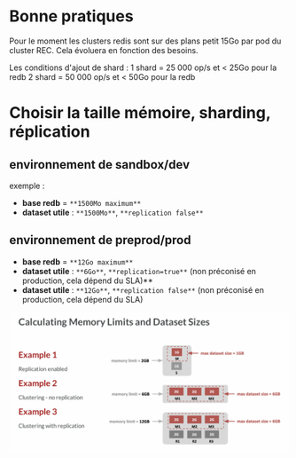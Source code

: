 # Bonne pratiques
Pour le moment les clusters redis sont sur des plans petit 15Go par pod du cluster REC.
Cela évoluera en fonction des besoins.

Les conditions d'ajout de shard :
1 shard = 25 000 op/s et < 25Go pour la redb
2 shard = 50 000 op/s et < 50Go pour la redb

# Choisir la taille mémoire, sharding, réplication
## environnement de sandbox/dev
exemple :
- **base redb** = `**1500Mo maximum**`
- **dataset utile** : `**1500Mo**`, `**replication false**`

## environnement de preprod/prod

- **base redb** = `**12Go maximum**`
- **dataset utile** : `**6Go**`, `**replication=true**` (non préconisé en production, cela dépend du SLA)**
- **dataset utile** : `**12Go**`, `**replication false**` (non préconisé en production, cela dépend du SLA)


![explication calcul](./images/calclumemory.png)